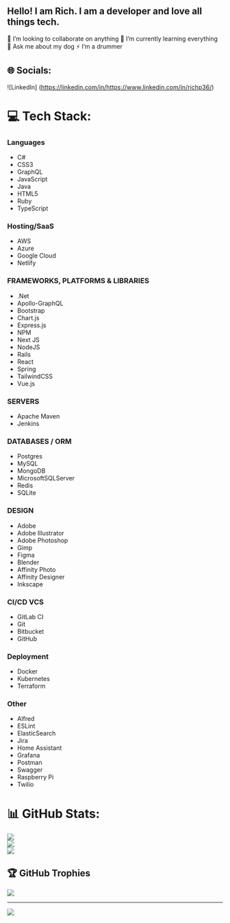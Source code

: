 ## Hello! I am Rich. I am a developer and love all things tech.  

<!--
**richardelloyd/richardelloyd** is a ✨ _special_ ✨ repository because its `README.md` (this file) appears on your GitHub profile
-->
👯 I’m looking to collaborate on anything
🌱 I’m currently learning everything
💬 Ask me about my dog
⚡ I’m a drummer

## 🌐 Socials:
![LinkedIn]
(https://linkedin.com/in/https://www.linkedin.com/in/richp36/) 

# 💻 Tech Stack:

### Languages
* C#
* CSS3
* GraphQL
* JavaScript
* Java
* HTML5
* Ruby
* TypeScript

### Hosting/SaaS
* AWS
* Azure
* Google Cloud
* Netlify

### FRAMEWORKS, PLATFORMS & LIBRARIES
* .Net
* Apollo-GraphQL
* Bootstrap
* Chart.js
* Express.js
* NPM
* Next JS
* NodeJS
* Rails
* React
* Spring
* TailwindCSS
* Vue.js

### SERVERS
* Apache Maven
* Jenkins

### DATABASES / ORM
* Postgres
* MySQL
* MongoDB
* MicrosoftSQLServer
* Redis
* SQLite

### DESIGN
* Adobe
* Adobe Illustrator
* Adobe Photoshop
* Gimp
* Figma
* Blender
* Affinity Photo
* Affinity Designer
* Inkscape

### CI/CD VCS
* GitLab CI
* Git
* Bitbucket
* GitHub

### Deployment
* Docker
* Kubernetes
* Terraform

### Other
* Alfred
* ESLint
* ElasticSearch
* Jira
* Home Assistant
* Grafana
* Postman
* Swagger
* Raspberry Pi
* Twilio

# 📊 GitHub Stats:
![](https://github-readme-stats.vercel.app/api?username=richardelloyd&theme=dracula&hide_border=false&include_all_commits=false&count_private=false)<br/>
![](https://github-readme-streak-stats.herokuapp.com/?user=richardelloyd&theme=dracula&hide_border=false)<br/>
![](https://github-readme-stats.vercel.app/api/top-langs/?username=richardelloyd&theme=dracula&hide_border=false&include_all_commits=false&count_private=false&layout=compact)

## 🏆 GitHub Trophies
![](https://github-profile-trophy.vercel.app/?username=richardelloyd&theme=radical&no-frame=false&no-bg=false&margin-w=4)

---
[![](https://visitcount.itsvg.in/api?id=richardelloyd&icon=0&color=0)](https://visitcount.itsvg.in)

<!-- Proudly created with GPRM ( https://gprm.itsvg.in ) -->
